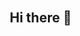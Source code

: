 ## Hi there 👋
<!DOCTYPE html>
<html lang="en">
<head>
    <meta charset="UTF-8">
    <meta name="viewport" content="width=device-width, initial-scale=1.0">
    <title>Acro Coder - Frontend Developer Portfolio</title>
    <link rel="stylesheet" href="https://cdnjs.cloudflare.com/ajax/libs/font-awesome/6.4.0/css/all.min.css">
    <style>
        /* CSS Variables for Theming */
        :root {
            --primary-color: #3498db;
            --secondary-color: #2ecc71;
            --accent-color: #e74c3c;
            --text-color: #333;
            --bg-color: #f8f9fa;
            --card-bg: #ffffff;
            --shadow: 0 4px 6px rgba(0, 0, 0, 0.1);
            --transition: all 0.3s ease;
            --shining-color: rgba(255, 255, 255, 0.5);
        }

        [data-theme="dark"] {
            --primary-color: #5dade2;
            --secondary-color: #58d68d;
            --accent-color: #ec7063;
            --text-color: #f8f9fa;
            --bg-color: #1a1a2e;
            --card-bg: #16213e;
            --shadow: 0 4px 8px rgba(0, 0, 0, 0.3);
            --shining-color: rgba(255, 255, 255, 0.3);
        }

        /* Global Styles */
        * {
            margin: 0;
            padding: 0;
            box-sizing: border-box;
            font-family: 'Segoe UI', Tahoma, Geneva, Verdana, sans-serif;
        }

        body {
            background-color: var(--bg-color);
            color: var(--text-color);
            line-height: 1.6;
            transition: var(--transition);
            overflow-x: hidden;
        }

        .container {
            width: 90%;
            max-width: 1200px;
            margin: 0 auto;
            padding: 0 15px;
        }

        /* Moving Stars Background */
        .stars-bg {
            position: fixed;
            top: 0;
            left: 0;
            width: 100%;
            height: 100%;
            z-index: -1;
            overflow: hidden;
        }

        .stars {
            position: absolute;
            top: 0;
            left: 0;
            width: 100%;
            height: 100%;
            background: transparent;
        }

        .star {
            position: absolute;
            background-color: #fff;
            border-radius: 50%;
            animation: moveStars linear infinite;
        }

        .star.shining {
            animation: moveStars linear infinite, shine 3s infinite;
        }

        @keyframes moveStars {
            from {
                transform: translateY(0);
            }
            to {
                transform: translateY(-2000px);
            }
        }

        @keyframes shine {
            0%, 100% {
                opacity: 0.3;
                box-shadow: 0 0 5px rgba(255, 255, 255, 0.5);
            }
            50% {
                opacity: 1;
                box-shadow: 0 0 20px rgba(255, 255, 255, 0.8), 0 0 30px rgba(255, 255, 255, 0.6);
            }
        }

        /* Shining Effect */
        .shining-effect {
            position: relative;
            overflow: hidden;
        }

        .shining-effect::before {
            content: '';
            position: absolute;
            top: -50%;
            left: -50%;
            width: 200%;
            height: 200%;
            background: linear-gradient(
                to right,
                transparent 0%,
                var(--shining-color) 45%,
                var(--shining-color) 55%,
                transparent 100%
            );
            transform: rotate(45deg) translateX(-100%);
            transition: transform 0.6s;
        }

        .shining-effect:hover::before {
            transform: rotate(45deg) translateX(100%);
        }

        /* Header Styles */
        header {
            background-color: var(--card-bg);
            box-shadow: var(--shadow);
            position: sticky;
            top: 0;
            z-index: 100;
            transition: var(--transition);
        }

        .navbar {
            display: flex;
            justify-content: space-between;
            align-items: center;
            padding: 1rem 0;
        }

        .logo-container {
            display: flex;
            align-items: center;
            gap: 10px;
        }

        .logo-img {
            height: 40px;
            width: auto;
            transition: var(--transition);
        }

        .logo-img:hover {
            transform: scale(1.1);
        }

        .logo {
            font-size: 1.5rem;
            font-weight: 700;
            color: var(--primary-color);
            text-decoration: none;
            position: relative;
            z-index: 1;
        }

        .logo::after {
            content: '';
            position: absolute;
            bottom: 0;
            left: 0;
            width: 0;
            height: 2px;
            background: var(--secondary-color);
            transition: width 0.3s;
        }

        .logo:hover::after {
            width: 100%;
        }

        .nav-links {
            display: flex;
            list-style: none;
        }

        .nav-links li {
            margin-left: 1.5rem;
            position: relative;
        }

        .nav-links a {
            color: var(--text-color);
            text-decoration: none;
            font-weight: 500;
            transition: var(--transition);
            position: relative;
            z-index: 1;
        }

        .nav-links a::after {
            content: '';
            position: absolute;
            bottom: -5px;
            left: 0;
            width: 0;
            height: 2px;
            background: var(--primary-color);
            transition: width 0.3s;
        }

        .nav-links a:hover {
            color: var(--primary-color);
        }

        .nav-links a:hover::after {
            width: 100%;
        }

        .theme-toggle {
            background: none;
            border: none;
            color: var(--text-color);
            font-size: 1.2rem;
            cursor: pointer;
            transition: var(--transition);
            width: 40px;
            height: 40px;
            border-radius: 50%;
            display: flex;
            align-items: center;
            justify-content: center;
        }

        .theme-toggle:hover {
            color: var(--primary-color);
            background: var(--bg-color);
        }

        /* Hero Section */
        .hero {
            padding: 5rem 0;
            text-align: center;
            position: relative;
        }

        .hero-content {
            position: relative;
            z-index: 2;
        }

        .hero h1 {
            font-size: 3rem;
            margin-bottom: 1rem;
            background: linear-gradient(135deg, var(--primary-color), var(--secondary-color));
            -webkit-background-clip: text;
            -webkit-text-fill-color: transparent;
            position: relative;
            display: inline-block;
        }

        .hero p {
            font-size: 1.2rem;
            max-width: 700px;
            margin: 0 auto 2rem;
        }

        .typing-effect {
            border-right: 3px solid var(--primary-color);
            animation: blink 0.7s infinite;
        }

        @keyframes blink {
            0%, 50% {
                border-color: var(--primary-color);
            }
            51%, 100% {
                border-color: transparent;
            }
        }

        .profile-img-container {
            margin: 0 auto 2rem;
            width: 200px;
            height: 200px;
            border-radius: 50%;
            overflow: hidden;
            border: 5px solid var(--primary-color);
            box-shadow: var(--shadow);
            position: relative;
            z-index: 1;
            transition: var(--transition);
            display: flex;
            align-items: center;
            justify-content: center;
            background-color: var(--card-bg);
        }

        .profile-img-container:hover {
            transform: scale(1.05);
            box-shadow: 0 10px 20px rgba(0, 0, 0, 0.2);
        }

        .profile-img {
            width: 80%;
            height: 80%;
            object-fit: contain;
        }

        .btn {
            display: inline-block;
            background: var(--primary-color);
            color: white;
            padding: 0.8rem 2rem;
            border-radius: 30px;
            text-decoration: none;
            font-weight: 600;
            transition: var(--transition);
            border: none;
            cursor: pointer;
            position: relative;
            overflow: hidden;
            z-index: 1;
        }

        .btn::before {
            content: '';
            position: absolute;
            top: 0;
            left: 0;
            width: 100%;
            height: 100%;
            background: var(--secondary-color);
            transform: translateX(-100%);
            transition: transform 0.3s;
            z-index: -1;
        }

        .btn:hover::before {
            transform: translateX(0);
        }

        .btn:hover {
            transform: translateY(-3px);
            box-shadow: 0 5px 15px rgba(0, 0, 0, 0.2);
        }

        /* Section Styles */
        section {
            padding: 4rem 0;
        }

        .section-title {
            text-align: center;
            margin-bottom: 3rem;
            font-size: 2.5rem;
            position: relative;
        }

        .section-title::after {
            content: '';
            position: absolute;
            bottom: -10px;
            left: 50%;
            transform: translateX(-50%);
            width: 80px;
            height: 4px;
            background: var(--primary-color);
            border-radius: 2px;
        }

        /* About Section */
        .about-content {
            display: flex;
            gap: 2rem;
            align-items: center;
        }

        .about-text {
            flex: 1;
        }

        .about-img {
            flex: 1;
            text-align: center;
        }

        .about-img img {
            max-width: 100%;
            border-radius: 10px;
            box-shadow: var(--shadow);
            transition: var(--transition);
        }

        .about-img img:hover {
            transform: scale(1.03);
            box-shadow: 0 10px 20px rgba(0, 0, 0, 0.15);
        }

        /* Skills Section */
        .skills-container {
            display: grid;
            grid-template-columns: repeat(auto-fit, minmax(250px, 1fr));
            gap: 2rem;
        }

        .skill-card {
            background: var(--card-bg);
            padding: 2rem;
            border-radius: 10px;
            box-shadow: var(--shadow);
            transition: var(--transition);
            position: relative;
            overflow: hidden;
        }

        .skill-card::before {
            content: '';
            position: absolute;
            top: 0;
            left: 0;
            width: 100%;
            height: 5px;
            background: linear-gradient(90deg, var(--primary-color), var(--secondary-color));
            transform: translateX(-100%);
            transition: transform 0.5s;
        }

        .skill-card:hover::before {
            transform: translateX(0);
        }

        .skill-card:hover {
            transform: translateY(-10px);
            box-shadow: 0 10px 20px rgba(0, 0, 0, 0.15);
        }

        .skill-icon {
            font-size: 2.5rem;
            color: var(--primary-color);
            margin-bottom: 1rem;
            transition: var(--transition);
        }

        .skill-card:hover .skill-icon {
            transform: scale(1.1);
            color: var(--secondary-color);
        }

        .skill-card h3 {
            margin-bottom: 1rem;
            color: var(--primary-color);
        }

        /* Projects Section */
        .projects-container {
            display: grid;
            grid-template-columns: repeat(auto-fit, minmax(300px, 1fr));
            gap: 2rem;
        }

        .project-card {
            background: var(--card-bg);
            border-radius: 10px;
            overflow: hidden;
            box-shadow: var(--shadow);
            transition: var(--transition);
            position: relative;
        }

        .project-card:hover {
            transform: translateY(-10px);
            box-shadow: 0 10px 20px rgba(0, 0, 0, 0.15);
        }

        .project-img {
            height: 200px;
            background: linear-gradient(135deg, var(--primary-color), var(--secondary-color));
            display: flex;
            align-items: center;
            justify-content: center;
            color: white;
            font-size: 3rem;
            position: relative;
            overflow: hidden;
        }

        .project-img::after {
            content: '';
            position: absolute;
            top: -50%;
            left: -50%;
            width: 200%;
            height: 200%;
            background: linear-gradient(
                to right,
                transparent 0%,
                rgba(255, 255, 255, 0.3) 45%,
                rgba(255, 255, 255, 0.3) 55%,
                transparent 100%
            );
            transform: rotate(45deg) translateX(-100%);
            transition: transform 0.8s;
        }

        .project-card:hover .project-img::after {
            transform: rotate(45deg) translateX(100%);
        }

        .project-info {
            padding: 1.5rem;
        }

        .project-info h3 {
            margin-bottom: 0.5rem;
            color: var(--primary-color);
        }

        .project-tags {
            display: flex;
            flex-wrap: wrap;
            gap: 0.5rem;
            margin-top: 1rem;
        }

        .tag {
            background: var(--bg-color);
            color: var(--text-color);
            padding: 0.3rem 0.8rem;
            border-radius: 20px;
            font-size: 0.8rem;
            transition: var(--transition);
        }

        .tag:hover {
            background: var(--primary-color);
            color: white;
            transform: scale(1.05);
        }

        /* Videos Section */
        .videos-container {
            display: grid;
            grid-template-columns: repeat(auto-fit, minmax(350px, 1fr));
            gap: 2rem;
        }

        .video-card {
            background: var(--card-bg);
            border-radius: 10px;
            overflow: hidden;
            box-shadow: var(--shadow);
            transition: var(--transition);
            position: relative;
        }

        .video-card:hover {
            transform: translateY(-10px);
            box-shadow: 0 10px 20px rgba(0, 0, 0, 0.15);
        }

        .video-wrapper {
            position: relative;
            padding-bottom: 56.25%; /* 16:9 aspect ratio */
            height: 0;
            overflow: hidden;
        }

        .video-wrapper iframe {
            position: absolute;
            top: 0;
            left: 0;
            width: 100%;
            height: 100%;
            border: none;
        }

        .video-info {
            padding: 1.5rem;
        }

        .video-info h3 {
            margin-bottom: 0.5rem;
            color: var(--primary-color);
            font-size: 1.3rem;
        }

        .video-description {
            margin-bottom: 1rem;
            color: var(--text-color);
            opacity: 0.8;
        }

        .video-meta {
            display: flex;
            justify-content: space-between;
            align-items: center;
            font-size: 0.9rem;
            color: var(--text-color);
            opacity: 0.7;
        }

        .video-date {
            display: flex;
            align-items: center;
            gap: 0.3rem;
        }

        .video-views {
            display: flex;
            align-items: center;
            gap: 0.3rem;
        }

        /* Video Instructions */
        .video-instructions {
            background: var(--card-bg);
            border-radius: 10px;
            padding: 1.5rem;
            margin-bottom: 2rem;
            box-shadow: var(--shadow);
            border-left: 4px solid var(--primary-color);
        }

        .video-instructions h3 {
            color: var(--primary-color);
            margin-bottom: 1rem;
        }

        .video-instructions ul {
            padding-left: 1.5rem;
        }

        .video-instructions li {
            margin-bottom: 0.5rem;
        }

        .code-block {
            background: var(--bg-color);
            padding: 1rem;
            border-radius: 5px;
            font-family: monospace;
            margin: 1rem 0;
            overflow-x: auto;
        }

        /* Contact Section */
        .contact-container {
            display: flex;
            gap: 2rem;
        }

        .contact-form {
            flex: 2;
        }

        .contact-info {
            flex: 1;
        }

        .form-group {
            margin-bottom: 1.5rem;
        }

        .form-group label {
            display: block;
            margin-bottom: 0.5rem;
            font-weight: 500;
        }

        .form-control {
            width: 100%;
            padding: 0.8rem;
            border: 1px solid #ddd;
            border-radius: 5px;
            background: var(--card-bg);
            color: var(--text-color);
            transition: var(--transition);
        }

        .form-control:focus {
            outline: none;
            border-color: var(--primary-color);
            box-shadow: 0 0 0 2px rgba(52, 152, 219, 0.2);
        }

        textarea.form-control {
            min-height: 150px;
            resize: vertical;
        }

        .contact-item {
            display: flex;
            align-items: center;
            margin-bottom: 1.5rem;
            padding: 1rem;
            border-radius: 8px;
            background: var(--bg-color);
            transition: var(--transition);
        }

        .contact-item:hover {
            transform: translateX(10px);
            background: var(--primary-color);
            color: white;
        }

        .contact-item:hover .contact-icon {
            color: white;
        }

        .contact-icon {
            font-size: 1.5rem;
            color: var(--primary-color);
            margin-right: 1rem;
            width: 30px;
            transition: var(--transition);
        }

        /* Footer */
        footer {
            background: var(--card-bg);
            padding: 2rem 0;
            text-align: center;
            border-top: 1px solid rgba(0, 0, 0, 0.1);
        }

        .social-links {
            margin-bottom: 1.5rem;
            display: flex;
            justify-content: center;
            gap: 1rem;
        }

        .social-links a {
            color: var(--text-color);
            font-size: 1.8rem;
            width: 50px;
            height: 50px;
            display: flex;
            align-items: center;
            justify-content: center;
            border-radius: 50%;
            background: var(--bg-color);
            transition: var(--transition);
            position: relative;
            overflow: hidden;
            z-index: 1;
        }

        .social-links a::before {
            content: '';
            position: absolute;
            top: 0;
            left: 0;
            width: 0;
            height: 100%;
            background: var(--primary-color);
            transition: var(--transition);
            z-index: -1;
        }

        .social-links a:hover::before {
            width: 100%;
        }

        .social-links a:hover {
            color: white;
            transform: translateY(-5px) rotate(5deg);
            box-shadow: 0 5px 15px rgba(0, 0, 0, 0.2);
        }

        /* Specific colors for each social media on hover */
        .social-links a[href*="github"]:hover::before {
            background: #333;
        }

        .social-links a[href*="youtube"]:hover::before {
            background: #FF0000;
        }

        .social-links a[href*="facebook"]:hover::before {
            background: #1877F2;
        }

        .social-links a[href*="instagram"]:hover::before {
            background: linear-gradient(45deg, #f09433 0%, #e6683c 25%, #dc2743 50%, #cc2366 75%, #bc1888 100%);
        }

        .social-links a[href*="twitter"]:hover::before {
            background: #1DA1F2;
        }

        /* Scroll Progress Bar */
        .scroll-progress {
            position: fixed;
            top: 0;
            left: 0;
            width: 0%;
            height: 4px;
            background: linear-gradient(90deg, var(--primary-color), var(--secondary-color));
            z-index: 1000;
            transition: width 0.1s;
        }

        /* Responsive Design */
        @media (max-width: 768px) {
            .navbar {
                flex-direction: column;
                gap: 1rem;
            }

            .nav-links {
                margin-top: 1rem;
                flex-wrap: wrap;
                justify-content: center;
            }

            .nav-links li {
                margin: 0 0.5rem;
            }

            .hero h1 {
                font-size: 2.5rem;
            }

            .about-content {
                flex-direction: column;
            }

            .contact-container {
                flex-direction: column;
            }

            .section-title {
                font-size: 2rem;
            }

            .videos-container {
                grid-template-columns: 1fr;
            }
        }

        @media (max-width: 480px) {
            .hero h1 {
                font-size: 2rem;
            }

            .hero p {
                font-size: 1rem;
            }

            .profile-img-container {
                width: 150px;
                height: 150px;
            }

            .nav-links {
                flex-direction: column;
                align-items: center;
                gap: 0.5rem;
            }

            .nav-links li {
                margin: 0;
            }

            .social-links a {
                width: 40px;
                height: 40px;
                font-size: 1.5rem;
            }
        }

        /* Animation for elements appearing on scroll */
        .fade-in {
            opacity: 0;
            transform: translateY(20px);
            transition: opacity 0.6s ease, transform 0.6s ease;
        }

        .fade-in.visible {
            opacity: 1;
            transform: translateY(0);
        }

        /* Ripple effect */
        .ripple {
            position: absolute;
            border-radius: 50%;
            background-color: rgba(255, 255, 255, 0.6);
            transform: scale(0);
            animation: ripple-animation 0.6s linear;
        }

        @keyframes ripple-animation {
            to {
                transform: scale(4);
                opacity: 0;
            }
        }
    </style>
</head>
<body>
    <!-- Scroll Progress Bar -->
    <div class="scroll-progress" id="scrollProgress"></div>

    <!-- Moving Stars Background -->
    <div class="stars-bg">
        <div class="stars" id="stars"></div>
    </div>

    <!-- Header -->
    <header>
        <div class="container">
            <nav class="navbar">
                <div class="logo-container">
                    <img src="https://z-cdn-media.chatglm.cn/files/fd14c993-62bd-4522-8b32-cdda2406e9d6_acro%20logo.png?auth_key=1788877531-9c2b85b30db84af69acd6e890145fc07-0-f4871deff81ec58cdc012ccd2021d859" alt="Acro Coder Logo" class="logo-img">
                    <a href="#" class="logo">Acro Coder</a>
                </div>
                <ul class="nav-links">
                    <li><a href="#home">Home</a></li>
                    <li><a href="#about">About</a></li>
                    <li><a href="#skills">Skills</a></li>
                    <li><a href="#projects">Projects</a></li>
                    <li><a href="#videos">Videos</a></li>
                    <li><a href="#contact">Contact</a></li>
                </ul>
                <button class="theme-toggle" id="theme-toggle">
                    <i class="fas fa-moon"></i>
                </button>
            </nav>
        </div>
    </header>

    <!-- Hero Section -->
    <section id="home" class="hero">
        <div class="container">
            <div class="hero-content">
                <div class="profile-img-container">
                    <img src="https://z-cdn-media.chatglm.cn/files/fd14c993-62bd-4522-8b32-cdda2406e9d6_acro%20logo.png?auth_key=1788877531-9c2b85b30db84af69acd6e890145fc07-0-f4871deff81ec58cdc012ccd2021d859" alt="Acro Coder Logo" class="profile-img">
                </div>
                <h1>Frontend Developer & Tech Enthusiast</h1>
                <p>I create beautiful, responsive websites and applications with modern technologies. Passionate about clean code and user experience.</p>
                <p class="typing-effect" id="typingText"></p>
                <a href="#projects" class="btn shining-effect">View My Work</a>
            </div>
        </div>
    </section>

    <!-- About Section -->
    <section id="about" class="fade-in">
        <div class="container">
            <h2 class="section-title">About Me</h2>
            <div class="about-content">
                <div class="about-text">
                    <p>Hello! I'm Acro Coder, a passionate frontend developer with a growing interest in backend technologies. I specialize in creating responsive, user-friendly websites and applications.</p>
                    <p>With a strong foundation in HTML, CSS, and JavaScript, I build modern web experiences that work seamlessly across all devices. I'm constantly learning and expanding my skill set to include more backend technologies.</p>
                    <p>When I'm not coding, you'll find me sharing my knowledge through motivational videos to inspire others in their tech journey.</p>
                </div>
                <div class="about-img">
                    <img src="https://via.placeholder.com/400" alt="Acro Coder">
                </div>
            </div>
        </div>
    </section>

    <!-- Skills Section -->
    <section id="skills" class="fade-in">
        <div class="container">
            <h2 class="section-title">My Skills</h2>
            <div class="skills-container">
                <div class="skill-card shining-effect">
                    <div class="skill-icon">
                        <i class="fab fa-html5"></i>
                    </div>
                    <h3>Frontend Development</h3>
                    <p>HTML5, CSS3, JavaScript (ES6+), React, Vue.js, Responsive Design, UI/UX Principles</p>
                </div>
                <div class="skill-card shining-effect">
                    <div class="skill-icon">
                        <i class="fas fa-server"></i>
                    </div>
                    <h3>Backend Basics</h3>
                    <p>Node.js, Express, REST APIs, Basic Database Concepts (MongoDB, MySQL), Authentication</p>
                </div>
                <div class="skill-card shining-effect">
                    <div class="skill-icon">
                        <i class="fas fa-tools"></i>
                    </div>
                    <h3>Tools & Others</h3>
                    <p>Git, GitHub, VS Code, Figma, npm, Webpack, Basic DevOps, Agile Methodologies</p>
                </div>
            </div>
        </div>
    </section>

    <!-- Projects Section -->
    <section id="projects" class="fade-in">
        <div class="container">
            <h2 class="section-title">My Projects</h2>
            <div class="projects-container">
                <div class="project-card">
                    <div class="project-img">
                        <i class="fas fa-shopping-cart"></i>
                    </div>
                    <div class="project-info">
                        <h3>E-Commerce Website</h3>
                        <p>A fully responsive e-commerce platform with product listings, cart functionality, and checkout process.</p>
                        <div class="project-tags">
                            <span class="tag">HTML</span>
                            <span class="tag">CSS</span>
                            <span class="tag">JavaScript</span>
                            <span class="tag">React</span>
                        </div>
                    </div>
                </div>
                <div class="project-card">
                    <div class="project-img">
                        <i class="fas fa-tasks"></i>
                    </div>
                    <div class="project-info">
                        <h3>Task Management App</h3>
                        <p>A productivity app for managing tasks with drag-and-drop functionality and local storage.</p>
                        <div class="project-tags">
                            <span class="tag">Vue.js</span>
                            <span class="tag">CSS</span>
                            <span class="tag">Firebase</span>
                        </div>
                    </div>
                </div>
                <div class="project-card">
                    <div class="project-img">
                        <i class="fas fa-temperature-high"></i>
                    </div>
                    <div class="project-info">
                        <h3>Weather Dashboard</h3>
                        <p>A weather application that displays current weather and forecasts using a third-party API.</p>
                        <div class="project-tags">
                            <span class="tag">JavaScript</span>
                            <span class="tag">API</span>
                            <span class="tag">CSS</span>
                            <span class="tag">Node.js</span>
                        </div>
                    </div>
                </div>
            </div>
        </div>
    </section>

    <!-- Videos Section -->
    <section id="videos" class="fade-in">
        <div class="container">
            <h2 class="section-title">Motivational Videos</h2>
            
            <!-- Video Instructions -->
            <div class="video-instructions">
                <h3><i class="fas fa-info-circle"></i> How to Add Your Videos</h3>
                <p>To add your own videos to this portfolio, follow these simple steps:</p>
                <ul>
                    <li>Upload your video to YouTube, Vimeo, or any video hosting platform</li>
                    <li>Get the embed code for your video</li>
                    <li>Replace the iframe src attribute in the video cards below with your video's embed URL</li>
                    <li>Update the video title, description, and metadata</li>
                </ul>
                <p>Example YouTube embed URL format:</p>
                <div class="code-block">
                    https://www.youtube.com/embed/YOUR_VIDEO_ID
                </div>
                <p>Example Vimeo embed URL format:</p>
                <div class="code-block">
                    https://player.vimeo.com/video/YOUR_VIDEO_ID
                </div>
            </div>
            
            <div class="videos-container">
                <!-- Video 1 -->
                <div class="video-card">
                    <div class="video-wrapper">
                        <!-- Replace the src attribute with your video embed URL -->
                        <iframe src="https://www.youtube.com/embed/dQw4w9WgXcQ" title="Overcoming Imposter Syndrome" allowfullscreen></iframe>
                    </div>
                    <div class="video-info">
                        <h3>Overcoming Imposter Syndrome</h3>
                        <p class="video-description">How I dealt with imposter syndrome as a new developer and tips to help you overcome it too.</p>
                        <div class="video-meta">
                            <div class="video-date">
                                <i class="far fa-calendar"></i>
                                <span>Oct 15, 2023</span>
                            </div>
                            <div class="video-views">
                                <i class="far fa-eye"></i>
                                <span>1.2K views</span>
                            </div>
                        </div>
                    </div>
                </div>
                
                <!-- Video 2 -->
                <div class="video-card">
                    <div class="video-wrapper">
                        <!-- Replace the src attribute with your video embed URL -->
                        <iframe src="https://www.youtube.com/embed/dQw4w9WgXcQ" title="My Journey to Frontend Development" allowfullscreen></iframe>
                    </div>
                    <div class="video-info">
                        <h3>My Journey to Frontend Development</h3>
                        <p class="video-description">Sharing my personal story of how I transitioned into tech and the challenges I faced along the way.</p>
                        <div class="video-meta">
                            <div class="video-date">
                                <i class="far fa-calendar"></i>
                                <span>Sep 28, 2023</span>
                            </div>
                            <div class="video-views">
                                <i class="far fa-eye"></i>
                                <span>856 views</span>
                            </div>
                        </div>
                    </div>
                </div>
                
                <!-- Video 3 -->
                <div class="video-card">
                    <div class="video-wrapper">
                        <!-- Replace the src attribute with your video embed URL -->
                        <iframe src="https://www.youtube.com/embed/dQw4w9WgXcQ" title="5 Tips for Learning to Code" allowfullscreen></iframe>
                    </div>
                    <div class="video-info">
                        <h3>5 Tips for Learning to Code</h3>
                        <p class="video-description">Practical advice for anyone starting their coding journey based on my own experience.</p>
                        <div class="video-meta">
                            <div class="video-date">
                                <i class="far fa-calendar"></i>
                                <span>Sep 10, 2023</span>
                            </div>
                            <div class="video-views">
                                <i class="far fa-eye"></i>
                                <span>2.4K views</span>
                            </div>
                        </div>
                    </div>
                </div>
                
                <div class="video-card">
                    <div class="video-wrapper">
                        <iframe src="https://www.youtube.com/embed/dQw4w9WgXcQ" title="Building Your First Portfolio" allowfullscreen></iframe>
                    </div>
                    <div class="video-info">
                        <h3>Building Your First Portfolio</h3>
                        <p class="video-description">Step-by-step guide to creating an impressive developer portfolio that showcases your skills.</p>
                        <div class="video-meta">
                            <div class="video-date">
                                <i class="far fa-calendar"></i>
                                <span>Aug 22, 2023</span>
                            </div>
                            <div class="video-views">
                                <i class="far fa-eye"></i>
                                <span>3.1K views</span>
                            </div>
                        </div>
                    </div>
                </div>
            </div>
        </div>
    </section>

    <!-- Contact Section -->
    <section id="contact" class="fade-in">
        <div class="container">
            <h2 class="section-title">Get In Touch</h2>
            <div class="contact-container">
                <div class="contact-form">
                    <form>
                        <div class="form-group">
                            <label for="name">Your Name</label>
                            <input type="text" id="name" class="form-control" required>
                        </div>
                        <div class="form-group">
                            <label for="email">Your Email</label>
                            <input type="email" id="email" class="form-control" required>
                        </div>
                        <div class="form-group">
                            <label for="message">Message</label>
                            <textarea id="message" class="form-control" required></textarea>
                        </div>
                        <button type="submit" class="btn shining-effect">Send Message</button>
                    </form>
                </div>
                <div class="contact-info">
                    <h3>Contact Information</h3>
                    <div class="contact-item">
                        <div class="contact-icon">
                            <i class="fas fa-envelope"></i>
                        </div>
                        <div>
                            <h4>Email</h4>
                            <p>acrocoder@example.com</p>
                        </div>
                    </div>
                    <div class="contact-item">
                        <div class="contact-icon">
                            <i class="fas fa-map-marker-alt"></i>
                        </div>
                        <div>
                            <h4>Location</h4>
                            <p>Rubavu-Gisenyi, Rwanda</p>
                        </div>
                    </div>
                    <div class="contact-item">
                        <div class="contact-icon">
                            <i class="fas fa-phone"></i>
                        </div>
                        <div>
                            <h4>Phone</h4>
                            <p>+250 798359897</p>
                        </div>
                    </div>
                </div>
            </div>
        </div>
    </section>

    <!-- Footer -->
    <footer>
        <div class="container">
            <div class="social-links">
                <a href="https://github.com/acrocoder" target="_blank" title="GitHub"><i class="fab fa-github"></i></a>
                <a href="https://youtube.com/@acrocoder" target="_blank" title="YouTube"><i class="fab fa-youtube"></i></a>
                <a href="https://facebook.com/acrocoder" target="_blank" title="Facebook"><i class="fab fa-facebook"></i></a>
                <a href="https://instagram.com/acrocoder" target="_blank" title="Instagram"><i class="fab fa-instagram"></i></a>
                <a href="https://twitter.com/acrocoder" target="_blank" title="Twitter"><i class="fab fa-twitter"></i></a>
            </div>
            <p>&copy; 2023 Acro Coder. All rights reserved.</p>
        </div>
    </footer>

    <script>
        // Create Moving Stars Background
        function createStars() {
            const starsContainer = document.getElementById('stars');
            const starsCount = 200;
            
            for (let i = 0; i < starsCount; i++) {
                const star = document.createElement('div');
                star.classList.add('star');
                
                // Randomly decide if this star should shine
                if (Math.random() > 0.8) {
                    star.classList.add('shining');
                }
                
                // Random size for stars
                const size = Math.random() * 3;
                star.style.width = `${size}px`;
                star.style.height = `${size}px`;
                
                // Random position
                star.style.left = `${Math.random() * 100}%`;
                star.style.top = `${Math.random() * 100}%`;
                
                // Random opacity
                star.style.opacity = Math.random();
                
                // Random animation duration
                const duration = 50 + Math.random() * 100;
                star.style.animationDuration = `${duration}s`;
                
                // Random animation delay
                star.style.animationDelay = `${Math.random() * 5}s`;
                
                starsContainer.appendChild(star);
            }
        }
        
        // Initialize stars when page loads
        window.addEventListener('load', createStars);

        // Theme Toggle Functionality
        const themeToggle = document.getElementById('theme-toggle');
        const body = document.body;
        const themeIcon = themeToggle.querySelector('i');

        // Check for saved theme preference or default to light mode
        const currentTheme = localStorage.getItem('theme') || 'light';
        body.setAttribute('data-theme', currentTheme);
        updateThemeIcon(currentTheme);

        themeToggle.addEventListener('click', () => {
            const theme = body.getAttribute('data-theme');
            const newTheme = theme === 'light' ? 'dark' : 'light';
            
            body.setAttribute('data-theme', newTheme);
            localStorage.setItem('theme', newTheme);
            updateThemeIcon(newTheme);
        });

        function updateThemeIcon(theme) {
            if (theme === 'dark') {
                themeIcon.classList.remove('fa-moon');
                themeIcon.classList.add('fa-sun');
            } else {
                themeIcon.classList.remove('fa-sun');
                themeIcon.classList.add('fa-moon');
            }
        }

        // Smooth Scrolling for Navigation Links
        document.querySelectorAll('a[href^="#"]').forEach(anchor => {
            anchor.addEventListener('click', function (e) {
                e.preventDefault();
                
                const target = document.querySelector(this.getAttribute('href'));
                if (target) {
                    window.scrollTo({
                        top: target.offsetTop - 80,
                        behavior: 'smooth'
                    });
                }
            });
        });

        // Form Submission
        document.querySelector('form').addEventListener('submit', function(e) {
            e.preventDefault();
            
            // Get form values
            const name = document.getElementById('name').value;
            const email = document.getElementById('email').value;
            const message = document.getElementById('message').value;
            
            // Here you would normally send the form data to a server
            // For this example, we'll just show a success message
            alert(`Thank you, ${name}! Your message has been sent successfully.`);
            
            // Reset the form
            this.reset();
        });

        // Typing Effect
        const typingText = document.getElementById('typingText');
        const phrases = [
            "Turning ideas into interactive experiences.",
            "Crafting beautiful user interfaces.",
            "Building responsive web applications.",
            "Always learning, always growing."
        ];
        let phraseIndex = 0;
        let charIndex = 0;
        let isDeleting = false;
        let typingSpeed = 100;

        function typeEffect() {
            const currentPhrase = phrases[phraseIndex];
            
            if (isDeleting) {
                typingText.textContent = currentPhrase.substring(0, charIndex - 1);
                charIndex--;
                typingSpeed = 50;
            } else {
                typingText.textContent = currentPhrase.substring(0, charIndex + 1);
                charIndex++;
                typingSpeed = 100;
            }
            
            if (!isDeleting && charIndex === currentPhrase.length) {
                isDeleting = true;
                typingSpeed = 2000; // Pause at end
            } else if (isDeleting && charIndex === 0) {
                isDeleting = false;
                phraseIndex = (phraseIndex + 1) % phrases.length;
                typingSpeed = 500; // Pause before typing next phrase
            }
            
            setTimeout(typeEffect, typingSpeed);
        }

        // Start typing effect when page loads
        window.addEventListener('load', () => {
            setTimeout(typeEffect, 1000);
        });

        // Scroll Progress Bar
        window.addEventListener('scroll', () => {
            const scrollProgress = document.getElementById('scrollProgress');
            const scrollHeight = document.documentElement.scrollHeight - window.innerHeight;
            const scrolled = (window.scrollY / scrollHeight) * 100;
            scrollProgress.style.width = `${scrolled}%`;
        });

        // Fade in animation on scroll
        const fadeElements = document.querySelectorAll('.fade-in');
        
        const fadeInOnScroll = () => {
            fadeElements.forEach(element => {
                const elementTop = element.getBoundingClientRect().top;
                const elementVisible = 150;
                
                if (elementTop < window.innerHeight - elementVisible) {
                    element.classList.add('visible');
                }
            });
        };
        
        window.addEventListener('scroll', fadeInOnScroll);
        window.addEventListener('load', fadeInOnScroll);

        // Parallax effect for stars background
        window.addEventListener('scroll', () => {
            const scrolled = window.scrollY;
            const stars = document.querySelector('.stars');
            stars.style.transform = `translateY(${scrolled * 0.2}px)`;
        });

        // Add interactive hover effect to project cards
        const projectCards = document.querySelectorAll('.project-card');
        
        projectCards.forEach(card => {
            card.addEventListener('mouseenter', function() {
                this.style.transform = 'translateY(-10px) scale(1.02)';
            });
            
            card.addEventListener('mouseleave', function() {
                this.style.transform = 'translateY(0) scale(1)';
            });
        });

        // Add interactive hover effect to video cards
        const videoCards = document.querySelectorAll('.video-card');
        
        videoCards.forEach(card => {
            card.addEventListener('mouseenter', function() {
                this.style.transform = 'translateY(-10px) scale(1.02)';
            });
            
            card.addEventListener('mouseleave', function() {
                this.style.transform = 'translateY(0) scale(1)';
            });
        });

        // Add ripple effect to buttons
        const buttons = document.querySelectorAll('.btn');
        
        buttons.forEach(button => {
            button.addEventListener('click', function(e) {
                const ripple = document.createElement('span');
                const rect = this.getBoundingClientRect();
                const size = Math.max(rect.width, rect.height);
                const x = e.clientX - rect.left - size / 2;
                const y = e.clientY - rect.top - size / 2;
                
                ripple.style.width = ripple.style.height = size + 'px';
                ripple.style.left = x + 'px';
                ripple.style.top = y + 'px';
                ripple.classList.add('ripple');
                
                this.appendChild(ripple);
                
                setTimeout(() => {
                    ripple.remove();
                }, 600);
            });
        });
    </script>
</body>
</html>
